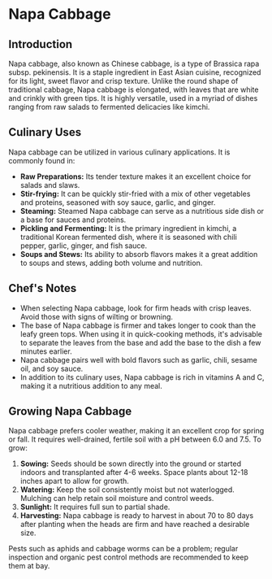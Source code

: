 # Napa Cabbage

## Introduction

Napa cabbage, also known as Chinese cabbage, is a type of Brassica rapa subsp. pekinensis. It is a staple ingredient in East Asian cuisine, recognized for its light, sweet flavor and crisp texture. Unlike the round shape of traditional cabbage, Napa cabbage is elongated, with leaves that are white and crinkly with green tips. It is highly versatile, used in a myriad of dishes ranging from raw salads to fermented delicacies like kimchi.

## Culinary Uses

Napa cabbage can be utilized in various culinary applications. It is commonly found in:

- **Raw Preparations:** Its tender texture makes it an excellent choice for salads and slaws.
- **Stir-frying:** It can be quickly stir-fried with a mix of other vegetables and proteins, seasoned with soy sauce, garlic, and ginger.
- **Steaming:** Steamed Napa cabbage can serve as a nutritious side dish or a base for sauces and proteins.
- **Pickling and Fermenting:** It is the primary ingredient in kimchi, a traditional Korean fermented dish, where it is seasoned with chili pepper, garlic, ginger, and fish sauce.
- **Soups and Stews:** Its ability to absorb flavors makes it a great addition to soups and stews, adding both volume and nutrition.

## Chef's Notes

- When selecting Napa cabbage, look for firm heads with crisp leaves. Avoid those with signs of wilting or browning.
- The base of Napa cabbage is firmer and takes longer to cook than the leafy green tops. When using it in quick-cooking methods, it's advisable to separate the leaves from the base and add the base to the dish a few minutes earlier.
- Napa cabbage pairs well with bold flavors such as garlic, chili, sesame oil, and soy sauce.
- In addition to its culinary uses, Napa cabbage is rich in vitamins A and C, making it a nutritious addition to any meal.

## Growing Napa Cabbage

Napa cabbage prefers cooler weather, making it an excellent crop for spring or fall. It requires well-drained, fertile soil with a pH between 6.0 and 7.5. To grow:

1. **Sowing:** Seeds should be sown directly into the ground or started indoors and transplanted after 4-6 weeks. Space plants about 12-18 inches apart to allow for growth.
2. **Watering:** Keep the soil consistently moist but not waterlogged. Mulching can help retain soil moisture and control weeds.
3. **Sunlight:** It requires full sun to partial shade.
4. **Harvesting:** Napa cabbage is ready to harvest in about 70 to 80 days after planting when the heads are firm and have reached a desirable size.

Pests such as aphids and cabbage worms can be a problem; regular inspection and organic pest control methods are recommended to keep them at bay.